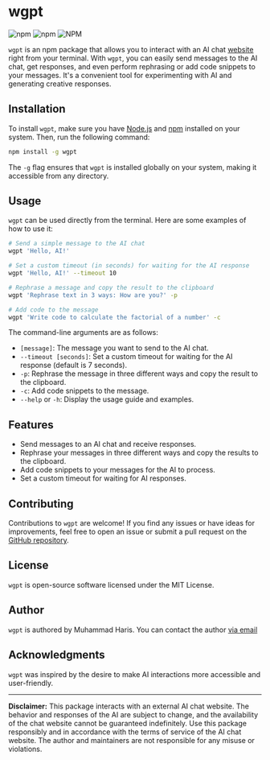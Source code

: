# wgpt

![npm](https://img.shields.io/npm/v/wgpt) ![npm](https://img.shields.io/npm/dt/wgpt) ![NPM](https://img.shields.io/npm/l/wgpt)

`wgpt` is an npm package that allows you to interact with an AI chat [website](https://aichatonline.org/chat/) right from your terminal. With `wgpt`, you can easily send messages to the AI chat, get responses, and even perform rephrasing or add code snippets to your messages. It's a convenient tool for experimenting with AI and generating creative responses.

## Installation

To install `wgpt`, make sure you have [Node.js](https://nodejs.org/) and [npm](https://www.npmjs.com/) installed on your system. Then, run the following command:

```bash
npm install -g wgpt
```

The `-g` flag ensures that `wgpt` is installed globally on your system, making it accessible from any directory.

## Usage

`wgpt` can be used directly from the terminal. Here are some examples of how to use it:

```bash
# Send a simple message to the AI chat
wgpt 'Hello, AI!'

# Set a custom timeout (in seconds) for waiting for the AI response
wgpt 'Hello, AI!' --timeout 10

# Rephrase a message and copy the result to the clipboard
wgpt 'Rephrase text in 3 ways: How are you?' -p

# Add code to the message
wgpt 'Write code to calculate the factorial of a number' -c
```

The command-line arguments are as follows:

- `[message]`: The message you want to send to the AI chat.
- `--timeout [seconds]`: Set a custom timeout for waiting for the AI response (default is 7 seconds).
- `-p`: Rephrase the message in three different ways and copy the result to the clipboard.
- `-c`: Add code snippets to the message.
- `--help` or `-h`: Display the usage guide and examples.

## Features

- Send messages to an AI chat and receive responses.
- Rephrase your messages in three different ways and copy the results to the clipboard.
- Add code snippets to your messages for the AI to process.
- Set a custom timeout for waiting for AI responses.

## Contributing

Contributions to `wgpt` are welcome! If you find any issues or have ideas for improvements, feel free to open an issue or submit a pull request on the [GitHub repository](https://github.com/muhiris/wgpt).

## License

`wgpt` is open-source software licensed under the MIT License.

## Author

`wgpt` is authored by Muhammad Haris. You can contact the author [via email](mailto:muhammadharis786@protonmail.com)

## Acknowledgments

`wgpt` was inspired by the desire to make AI interactions more accessible and user-friendly.

---

**Disclaimer:** This package interacts with an external AI chat website. The behavior and responses of the AI are subject to change, and the availability of the chat website cannot be guaranteed indefinitely. Use this package responsibly and in accordance with the terms of service of the AI chat website. The author and maintainers are not responsible for any misuse or violations.
